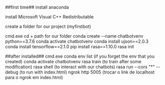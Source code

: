 
##first time##
install anaconda

install Microsoft Visual C++ Redistributable

create a folder for our project (myfirstbot)

cmd.exe
cd + path for our folder
conda create --name chatbotvenv python==3.7.6
conda activate chatbotvenv
conda install ujson==2.0.3
conda install tensorflow==2.1.0
pip install rasa==1.10.0
rasa init

##after installed##
cmd.exe
conda env list (if you forget the env that you created)
conda activate chatbotvenv
rasa train (to train after some modification)
rasa shell (to interact with our chatbots)
rasa run --cors "*" --debug (to run with index.html)
ngrok http 5005 (trocar o link de localhost para o ngrok em index.html)